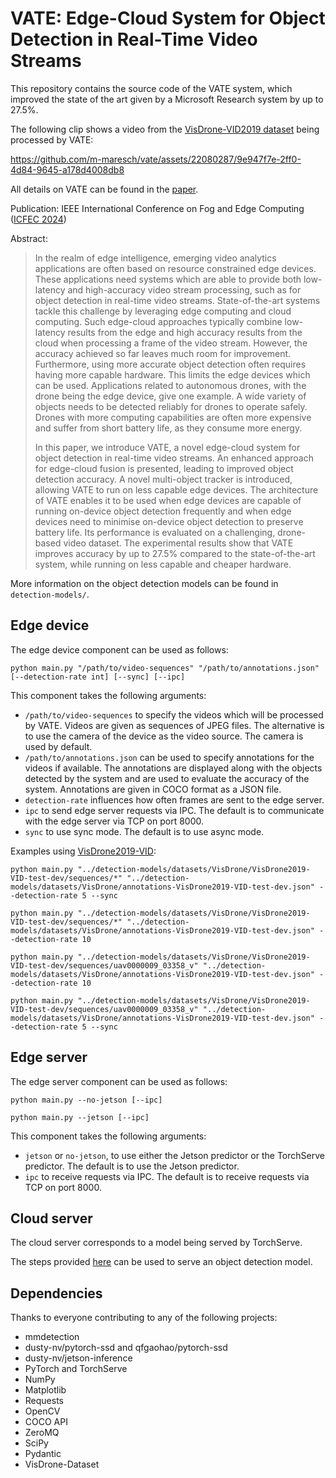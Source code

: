 # VATE: Edge-Cloud System for Object Detection in Real-Time Video Streams

This repository contains the source code of the VATE system, which improved the state of the art given by a Microsoft
Research system by up to 27.5%.

The following clip shows a video from the
[VisDrone-VID2019 dataset](https://github.com/VisDrone/VisDrone-Dataset) being processed by VATE:

https://github.com/m-maresch/vate/assets/22080287/9e947f7e-2ff0-4d84-9645-a178d4008db8

All details on VATE can be found in
the [paper](https://dsg.tuwien.ac.at/team/snastic/publications/ICFEC__Maresch_VATE_Object_Detection.pdf).

Publication: IEEE International Conference on Fog and Edge Computing ([ICFEC 2024](https://icfec2024.ontariotechu.ca/))

Abstract:
> In the realm of edge intelligence, emerging video analytics applications are often based on resource constrained edge
> devices. These applications need systems which are able to provide both low-latency and high-accuracy video stream
> processing, such as for object detection in real-time video streams. State-of-the-art systems tackle this challenge by
> leveraging edge computing and cloud computing. Such edge-cloud approaches typically combine low-latency results from
> the edge and high accuracy results from the cloud when processing a frame of the video stream. However, the accuracy
> achieved so far leaves much room for improvement. Furthermore, using more accurate object detection often requires
> having more capable hardware. This limits the edge devices which can be used. Applications related to autonomous
> drones, with the drone being the edge device, give one example. A wide variety of objects needs to be detected
> reliably for drones to operate safely. Drones with more computing capabilities are often more expensive and suffer
> from short battery life, as they consume more energy.
>
> In this paper, we introduce VATE, a novel edge-cloud system for object detection in real-time video streams. An
> enhanced approach for edge-cloud fusion is presented, leading to improved object detection accuracy. A novel
> multi-object tracker is introduced, allowing VATE to run on less capable edge devices. The architecture of VATE
> enables it to be used when edge devices are capable of running on-device object detection frequently and when edge
> devices need to minimise on-device object detection to preserve battery life. Its performance is evaluated on a
> challenging, drone-based video dataset. The experimental results show that VATE improves accuracy by up to 27.5%
> compared to the state-of-the-art system, while running on less capable and cheaper hardware.

More information on the object detection models can be found in `detection-models/`.

## Edge device

The edge device component can be used as follows:

```
python main.py "/path/to/video-sequences" "/path/to/annotations.json" [--detection-rate int] [--sync] [--ipc]
```

This component takes the following arguments:

- `/path/to/video-sequences` to specify the videos which will be processed by VATE. Videos are given as sequences of
  JPEG files. The alternative is to use the camera of the device as the video source. The camera is used by default.
- `/path/to/annotations.json` can be used to specify annotations for the videos if available. The annotations are
  displayed along with the objects detected by the system and are used to evaluate the accuracy of the system.
  Annotations are given in COCO format as a JSON file.
- `detection-rate` influences how often frames are sent to the edge server.
- `ipc` to send edge server requests via IPC. The default is to communicate with the edge server via TCP on port 8000.
- `sync` to use sync mode. The default is to use async mode.

Examples using [VisDrone2019-VID](https://github.com/VisDrone/VisDrone-Dataset):

```
python main.py "../detection-models/datasets/VisDrone/VisDrone2019-VID-test-dev/sequences/*" "../detection-models/datasets/VisDrone/annotations-VisDrone2019-VID-test-dev.json" --detection-rate 5 --sync

python main.py "../detection-models/datasets/VisDrone/VisDrone2019-VID-test-dev/sequences/*" "../detection-models/datasets/VisDrone/annotations-VisDrone2019-VID-test-dev.json" --detection-rate 10

python main.py "../detection-models/datasets/VisDrone/VisDrone2019-VID-test-dev/sequences/uav0000009_03358_v" "../detection-models/datasets/VisDrone/annotations-VisDrone2019-VID-test-dev.json" --detection-rate 10

python main.py "../detection-models/datasets/VisDrone/VisDrone2019-VID-test-dev/sequences/uav0000009_03358_v" "../detection-models/datasets/VisDrone/annotations-VisDrone2019-VID-test-dev.json" --detection-rate 5 --sync
```

## Edge server

The edge server component can be used as follows:

```
python main.py --no-jetson [--ipc]

python main.py --jetson [--ipc]
```

This component takes the following arguments:

- `jetson` or `no-jetson`, to use either the Jetson predictor or the TorchServe predictor. The default is to use the
  Jetson predictor.
- `ipc` to receive requests via IPC. The default is to receive requests via TCP on port 8000.

## Cloud server

The cloud server corresponds to a model being served by TorchServe.

The steps provided [here](https://mmdetection.readthedocs.io/en/v2.28.1/useful_tools.html#model-serving) can be used to
serve an object detection model.

## Dependencies

Thanks to everyone contributing to any of the following projects:

- mmdetection
- dusty-nv/pytorch-ssd and qfgaohao/pytorch-ssd
- dusty-nv/jetson-inference
- PyTorch and TorchServe
- NumPy
- Matplotlib
- Requests
- OpenCV
- COCO API
- ZeroMQ
- SciPy
- Pydantic
- VisDrone-Dataset
